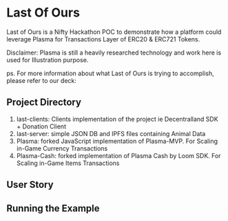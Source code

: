 # Last Of Ours

Last of Ours is a Nifty Hackathon POC to demonstrate how a platform could leverage Plasma for Transactions Layer of ERC20 & ERC721 Tokens.

Disclaimer: Plasma is still a heavily researched technology and work here is used for Illustration purpose.

ps. For more information about what Last of Ours is trying to accomplish, please refer to our deck:

## Project Directory

1. last-clients: Clients implementation of the project ie Decentralland SDK + Donation Client
2. last-server: simple JSON DB and IPFS files containing Animal Data
3. Plasma: forked JavaScript implementation of Plasma-MVP. For Scaling in-Game Currency Transactions
4. Plasma-Cash: forked implementation of Plasma Cash by Loom SDK. For Scaling in-Game Items Transactions


## User Story

## Running the Example